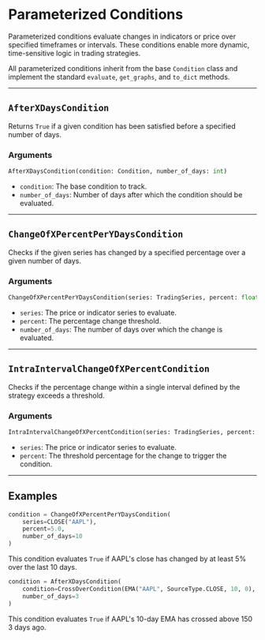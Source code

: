 
# Parameterized Conditions

Parameterized conditions evaluate changes in indicators or price over specified timeframes or intervals. These conditions enable more dynamic, time-sensitive logic in trading strategies.

All parameterized conditions inherit from the base `Condition` class and implement the standard `evaluate`, `get_graphs`, and `to_dict` methods.

---

## `AfterXDaysCondition`

Returns `True` if a given condition has been satisfied before a specified number of days.

### **Arguments**
```python
AfterXDaysCondition(condition: Condition, number_of_days: int)
```

- `condition`: The base condition to track.
- `number_of_days`: Number of days after which the condition should be evaluated.

---

## `ChangeOfXPercentPerYDaysCondition`

Checks if the given series has changed by a specified percentage over a given number of days.

### **Arguments**
```python
ChangeOfXPercentPerYDaysCondition(series: TradingSeries, percent: float, number_of_days: int)
```

- `series`: The price or indicator series to evaluate.
- `percent`: The percentage change threshold.
- `number_of_days`: The number of days over which the change is evaluated.

---

## `IntraIntervalChangeOfXPercentCondition`

Checks if the percentage change within a single interval defined by the strategy exceeds a threshold.

### **Arguments**
```python
IntraIntervalChangeOfXPercentCondition(series: TradingSeries, percent: float)
```

- `series`: The price or indicator series to evaluate.
- `percent`: The threshold percentage for the change to trigger the condition.

---

## Examples

```python
condition = ChangeOfXPercentPerYDaysCondition(
    series=CLOSE("AAPL"),
    percent=5.0,
    number_of_days=10
)
```

This condition evaluates `True` if AAPL's close has changed by at least 5% over the last 10 days.

```python
condition = AfterXDaysCondition(
    condition=CrossOverCondition(EMA("AAPL", SourceType.CLOSE, 10, 0), CONST(150)),
    number_of_days=3
)
```

This condition evaluates `True` if AAPL's 10-day EMA has crossed above 150 3 days ago.
